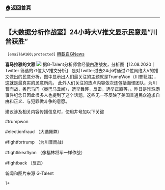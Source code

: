 ###  [:house:返回首頁](https://github.com/ourhimalayas/txt)
---

## 【大数据分析作战室】24小時大V推文显示民意是“川普获胜”
` [email&#160;protected]` [轉載自GNews](https://gnews.org/zh-hans/628785/)

**喜马拉雅的文雅**
![]()![](https://gnews-media-offload.s3.amazonaws.com/wp-content/uploads/2020/12/08090958/24%E5%B0%8F%E6%99%82%E6%B0%91%E6%84%8FTrump-won.png)
据G-Talent分析师曾经傻白甜战友，分析图【12.08.2020｜Twitter 筛选的71位大V推文分析】 是对Twitter过去24小时通过71位网络大V的推文做出的民意分析，图中显示出人们最关注的主题就是TrumpWon（川普获胜），这就是最真实的民意所向。 此外人们关注的热点内容依次还包括海怪团队，为川普而战，奥巴马门（奥巴马丑闻），选举舞弊，反击，选举正直等，。昨日是珍珠港事件纪念日因此很多人也提到了这个话题。这些无一不反映了美国普通民众追求自由和正义、与犯罪做斗争的意愿。

建议涉及相关内容传播信息时，使用井号加以下关键

#trumpwon

#electionfraud （大选舞弊）

#fightfortrump （为川普而战）

#fightlikeaflynn （像福林将军一样作战）

#fightback （反击）



新闻和图片来源 G-Talent

1+
